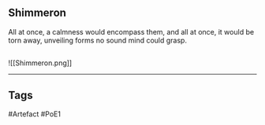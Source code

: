 ## Shimmeron
All at once, a calmness would encompass them,
and all at once, it would be torn away,
unveiling forms no sound mind could grasp.
##
![[Shimmeron.png]]

---
## Tags
#Artefact
#PoE1